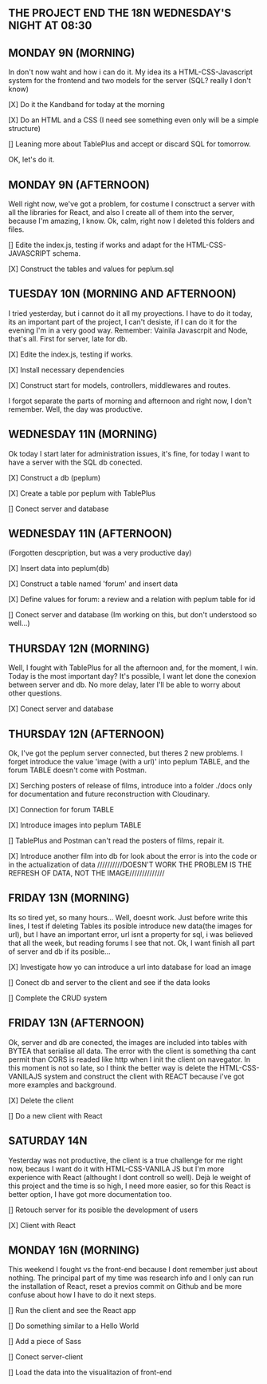 ## THE PROJECT END THE 18N WEDNESDAY'S NIGHT AT 08:30

## MONDAY 9N (MORNING)

In don't now waht and how i can do it. My idea its a HTML-CSS-Javascript system for the frontend and two models for the server (SQL? really I don't know)

[X] Do it the Kandband for today at the morning

[X] Do an HTML and a CSS (I need see something even only will be a simple structure)

[] Leaning more about TablePlus and accept or discard SQL for tomorrow.

OK, let's do it.

## MONDAY 9N (AFTERNOON)

Well right now, we've got a problem, for costume I consctruct a server with all the libraries for React, and also I create all of them into the server, because I'm amazing, I know. Ok, calm, right now I deleted this folders and files.

[] Edite the index.js, testing if works and adapt for the HTML-CSS-JAVASCRIPT schema.

[X] Construct the tables and values for peplum.sql

## TUESDAY 10N (MORNING AND AFTERNOON)

I tried yesterday, but i cannot do it all my proyections. I have to do it today, its an important part of the project, I can't desiste, if I can do it for the evening I'm in a very good way. Remember: Vainila Javascrpit and Node, that's all. First for server, late for db.

[X] Edite the index.js, testing if works.

[X] Install necessary dependencies

[X] Construct start for models, controllers, middlewares and routes.

I forgot separate the parts of morning and afternoon and right now, I don't remember. Well, the day was productive.

## WEDNESDAY 11N (MORNING)

Ok today I start later for administration issues, it's fine, for today I want to have a server with the SQL db conected.

[X] Construct a db (peplum)

[X] Create a table por peplum with TablePlus

[] Conect server and database

## WEDNESDAY 11N (AFTERNOON)

(Forgotten descpription, but was a very productive day)

[X] Insert data into peplum(db)

[X] Construct a table named 'forum' and insert data

[X] Define values for forum: a review and a relation with peplum table for id

[] Conect server and database (Im working on this, but don't understood so well...)

## THURSDAY 12N (MORNING)

Well, I fought with TablePlus for all the afternoon and, for the moment, I win. Today is the most important day? It's possible, I want let done the conexion between server and db. No more delay, later I'll be able to worry about other questions.

[X] Conect server and database

## THURSDAY 12N (AFTERNOON)

Ok, I've got the peplum server connected, but theres 2 new problems. I forget introduce the value 'image (with a url)' into peplum TABLE, and the forum TABLE doesn't come with Postman.

[X] Serching posters of release of films, introduce into a folder ./docs only for documentation and future reconstruction with Cloudinary.

[X] Connection for forum TABLE

[X] Introduce images into peplum TABLE

[] TablePlus and Postman can't read the posters of films, repair it.

[X] Introduce another film into db for look about the error is into the code or in the actualization of data
//////////DOESN'T WORK THE PROBLEM IS THE REFRESH OF DATA, NOT THE IMAGE//////////////

## FRIDAY 13N (MORNING)

Its so tired yet, so many hours... Well, doesnt work. Just before write this lines, I test if deleting Tables its posible introduce new data(the images for url), but I have an important error, url isnt a property for sql, i was believed that all the week, but reading forums I see that not. Ok, I want finish all part of server and db if its posible...

[X] Investigate how yo can introduce a url into database for load an image

[] Conect db and server to the client and see if the data looks

[] Complete the CRUD system

## FRIDAY 13N (AFTERNOON)

Ok, server and db are conected, the images are included into tables with BYTEA that serialise all data. The error with the client is something tha cant permit than CORS is readed like http when I init the client on navegator. In this moment is not so late, so I think the better way is delete the HTML-CSS-VANILAJS system and construct the client with REACT because i've got more examples and background.

[X] Delete the client

[] Do a new client with React

## SATURDAY 14N

Yesterday was not productive, the client is a true challenge for me right now, becaus I want do it with HTML-CSS-VANILA JS but I'm more experience with React (althought I dont controll so well). Dejà le weight of this project and the time is so high, I need more easier, so for this React is better option, I have got more documentation too.

[] Retouch server for its posible the development of users

[X] Client with React

## MONDAY 16N (MORNING)

This weekend I fought vs the front-end because I dont remember just about nothing. The principal part of my time was research info and I only can run the installation of React, reset a previos commit on Github and be more confuse about how I have to do it next steps.

[] Run the client and see the React app

[] Do something similar to a Hello World

[] Add a piece of Sass

[] Conect server-client

[] Load the data into the visualitazion of front-end
